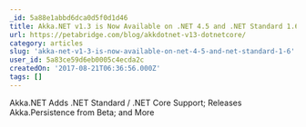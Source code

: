 ```yaml
---
_id: 5a88e1abbd6dca0d5f0d1d46
title: Akka.NET v1.3 is Now Available on .NET 4.5 and .NET Standard 1.6
url: https://petabridge.com/blog/akkdotnet-v13-dotnetcore/
category: articles
slug: 'akka-net-v1-3-is-now-available-on-net-4-5-and-net-standard-1-6'
user_id: 5a83ce59d6eb0005c4ecda2c
createdOn: '2017-08-21T06:36:56.000Z'
tags: []
---
```


Akka.NET Adds .NET Standard / .NET Core Support; Releases Akka.Persistence from Beta; and More
